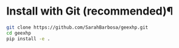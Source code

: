# Install with Git (recommended)¶

```bash
git clone https://github.com/SarahBarbosa/geexhp.git
cd geexhp
pip install -e .
```
